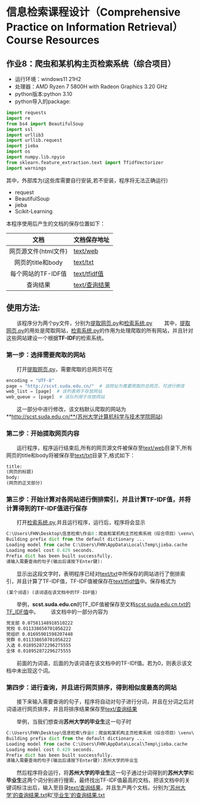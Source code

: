 # 信息检索课程设计（Comprehensive Practice on Information Retrieval）Course Resources
## 作业8：爬虫和某机构主页检索系统（综合项目）
+ 运行环境：windows11 21H2
+ 处理器：AMD Ryzen 7 5800H with Radeon Graphics  3.20 GHz
+ python版本:python 3.10
+ python导入的package:
```python
import requests
import re
from bs4 import BeautifulSoup
import ssl
import urllib3
import urllib.request
import jieba
import os
import numpy.lib.npyio
from sklearn.feature_extraction.text import TfidfVectorizer
import warnings
```
其中，外部库为(这些库需要自行安装,若不安装，程序将无法正确运行)
+ request
+ BeautifulSoup
+ jieba
+ Scikit-Learning

本程序使用后产生的文档的保存位置如下：

| 文档 | 文档保存地址 |
|:-----:|:-----|
| 网页源文件(html文件) | [text/web](text\\web) |
|网页的title和body|[text/txt](text\\txt)|
|每个网站的TF-IDF值|[text/tfidf值](text\\tfidf值)|
|查询结果|[text/查询结果](text\\查询结果)|
## 使用方法:
&emsp;&emsp;该程序分为两个py文件，分别为[提取网页.py](提取网页.py)和[检索系统.py](检索系统.py)
&emsp;&emsp;其中，[提取网页.py](提取网页.py)的用处是爬取网站，[检索系统.py](检索系统.py)的作用为处理爬取的所有网站，并且针对这些网站建设一个根据**TF-IDF**的检索系统。
### 第一步：选择需要爬取的网站
&emsp;&emsp;打开[提取网页.py](提取网页.py)，需要爬取的总网页可在
```python
encoding = "UTF-8"
page = "http://scst.suda.edu.cn/"  # 该网址为需要爬取的总网页，可进行修改
web_list = [page]  # 该列表用于存放网站
web_queue = [page]  # 该队列用于存放网站
```
&emsp;&emsp;这一部分中进行修改，该文档默认爬取的网站为**http://scst.suda.edu.cn/**(苏州大学计算机科学与技术学院网站)
### 第二步：开始提取网页内容
&emsp;&emsp;运行程序，程序运行结束后,所有的网页源文件被保存至[text/web](text\\web)目录下,所有网页的title和body将被保存至[text/txt](text\\txt)目录下,格式如下：
```html
title:
(网页的标题)
body:
(网页的正文部分)
```
### 第三步：开始计算对各网站进行倒排索引，并且计算TF-IDF值，并将计算得到的TF-IDF值进行保存
&emsp;&emsp;打开[检索系统.py](检索系统.py),并且运行程序，运行后，程序将会显示
```python
C:\Users\FHN\Desktop\信息检索\作业8：爬虫和某机构主页检索系统（综合项目）\venv\Scripts\python.exe C:/Users/FHN/Desktop/信息检索/作业8：爬虫和某机构主页检索系统（综合项目）/检索系统.py
Building prefix dict from the default dictionary ...
Loading model from cache C:\Users\FHN\AppData\Local\Temp\jieba.cache
Loading model cost 0.429 seconds.
Prefix dict has been built successfully.
请输入需要查询的句子(输出后请按下Enter键):
```
&emsp;&emsp;显示出这段文字时，表明程序已经对[text/txt](text\\txt)中所保存的网站进行了倒排索引，并且计算了TF-IDF值，TF-IDF值被保存在[text/tfidf值](text\\tfidf值)中。保存格式为
```python
(某个词语) (该词语在该文档中的TF-IDF值)
```
&emsp;&emsp;举例，**scst.suda.edu.cn**的TF_IDF值被保存至文档[scst.suda.edu.cn.txt的TF_IDF值](text/tfidf值/scst.suda.edu.cn.txt的TF_IDF值.txt)中。
&emsp;&emsp;该文档中的一部分内容为
```html
党支部 0.07581148918510222
党校 0.011338650701056222
党组织 0.01695901598207448
党群 0.011338650701056222
入选 0.018952872296275555
全体 0.018952872296275555
```
&emsp;&emsp;前面的为词语，后面的为该词语在该文档中的TF-IDf值。若为0，则表示该文档中未出现这个词。
### 第四步：进行查询，并且进行网页排序，得到相似度最高的网站
&emsp;&emsp;接下来输入需要查询的句子，程序将自动对句子进行分词，并且在分词之后对词语进行网页排序，并且将排序结果保存至[text/查询结果](text\\查询结果)

&emsp;&emsp;举例，当我们想查询**苏州大学的毕业生**这一句子时
```python
C:\Users\FHN\Desktop\信息检索\作业8：爬虫和某机构主页检索系统（综合项目）\venv\Scripts\python.exe C:/Users/FHN/Desktop/信息检索/作业8：爬虫和某机构主页检索系统（综合项目）/检索系统.py
Building prefix dict from the default dictionary ...
Loading model from cache C:\Users\FHN\AppData\Local\Temp\jieba.cache
Loading model cost 0.429 seconds.
Prefix dict has been built successfully.
请输入需要查询的句子(输出后请按下Enter键):苏州大学的毕业生
```
&emsp;&emsp;然后程序将会运行，将**苏州大学的毕业生**这一句子通过分词得到的**苏州大学**和**毕业生**这两个词分别进行搜索，最终找出TF-IDF值最高的文档，把该文档中的关键词标注出后，输入至目录[text/查询结果](text\\查询结果)，并且生产两个文档，分别为['苏州大学'的查询结果.txt](text/查询结果/'苏州大学'的查询结果.txt)和['毕业生'的查询结果.txt](text/查询结果/'毕业生'的查询结果.txt)